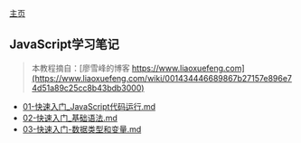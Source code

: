 [主页](../../README.md)

## JavaScript学习笔记

> 本教程摘自：[廖雪峰的博客 https://www.liaoxuefeng.com](https://www.liaoxuefeng.com/wiki/001434446689867b27157e896e74d51a89c25cc8b43bdb3000)

- [01-快速入门_JavaScript代码运行.md](./01-快速入门_JavaScript代码运行.md)
- [02-快速入门_基础语法.md](./02-快速入门_基础语法.md)
- [03-快速入门-数据类型和变量.md](./03-快速入门-数据类型和变量.md)
